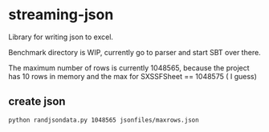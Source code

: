 # streaming-json
Library for writing json to excel. 

Benchmark directory is WIP, currently go to parser and start SBT over there. 

The maximum number of rows is currently 1048565, because the project has 10 rows in memory and the max for SXSSFSheet == 1048575 ( I guess)

## create json 

`python randjsondata.py 1048565 jsonfiles/maxrows.json`

 
